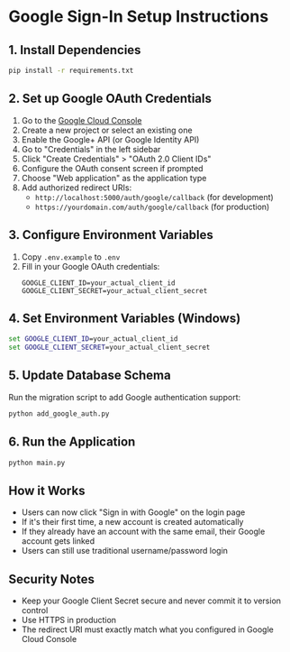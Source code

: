 # Google Sign-In Setup Instructions

## 1. Install Dependencies
```bash
pip install -r requirements.txt
```

## 2. Set up Google OAuth Credentials

1. Go to the [Google Cloud Console](https://console.cloud.google.com/)
2. Create a new project or select an existing one
3. Enable the Google+ API (or Google Identity API)
4. Go to "Credentials" in the left sidebar
5. Click "Create Credentials" > "OAuth 2.0 Client IDs"
6. Configure the OAuth consent screen if prompted
7. Choose "Web application" as the application type
8. Add authorized redirect URIs:
   - `http://localhost:5000/auth/google/callback` (for development)
   - `https://yourdomain.com/auth/google/callback` (for production)

## 3. Configure Environment Variables

1. Copy `.env.example` to `.env`
2. Fill in your Google OAuth credentials:
   ```
   GOOGLE_CLIENT_ID=your_actual_client_id
   GOOGLE_CLIENT_SECRET=your_actual_client_secret
   ```

## 4. Set Environment Variables (Windows)
```cmd
set GOOGLE_CLIENT_ID=your_actual_client_id
set GOOGLE_CLIENT_SECRET=your_actual_client_secret
```

## 5. Update Database Schema
Run the migration script to add Google authentication support:
```bash
python add_google_auth.py
```

## 6. Run the Application
```bash
python main.py
```

## How it Works

- Users can now click "Sign in with Google" on the login page
- If it's their first time, a new account is created automatically
- If they already have an account with the same email, their Google account gets linked
- Users can still use traditional username/password login

## Security Notes

- Keep your Google Client Secret secure and never commit it to version control
- Use HTTPS in production
- The redirect URI must exactly match what you configured in Google Cloud Console